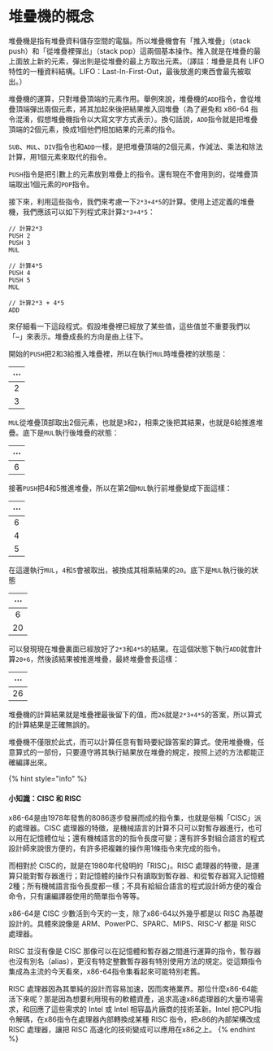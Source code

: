 # 堆疊機的概念

堆疊機是指有堆疊資料儲存空間的電腦。所以堆疊機會有「推入堆疊」（stack push）和「從堆疊裡彈出」（stack pop）這兩個基本操作。推入就是在堆疊的最上面放上新的元素，彈出則是從堆疊的最上方取出元素。（譯註：堆疊是具有 LIFO 特性的一種資料結構。LIFO：Last-In-First-Out，最後放進的東西會最先被取出。）

堆疊機的運算，只對堆疊頂端的元素作用。舉例來說，堆疊機的`ADD`指令，會從堆疊頂端彈出兩個元素，將其加起來後把結果推入回堆疊（為了避免和 x86-64 指令混淆，假想堆疊機指令以大寫文字方式表示）。換句話說，`ADD`指令就是把堆疊頂端的2個元素，換成1個他們相加結果的元素的指令。

`SUB`、`MUL`、`DIV`指令也和`ADD`一樣，是把堆疊頂端的2個元素，作減法、乘法和除法計算，用1個元素來取代的指令。

`PUSH`指令是把引數上的元素放到堆疊上的指令。還有現在不會用到的，從堆疊頂端取出1個元素的`POP`指令。

接下來，利用這些指令，我們來考慮一下`2*3+4*5`的計算。使用上述定義的堆疊機，我們應該可以如下列程式來計算`2*3+4*5`：

```text
// 計算2*3
PUSH 2
PUSH 3
MUL

// 計算4*5
PUSH 4
PUSH 5
MUL

// 計算2*3 + 4*5
ADD
```

來仔細看一下這段程式。假設堆疊裡已經放了某些值，這些值並不重要我們以「`⋯`」來表示。堆疊成長的方向是由上往下。

開始的`PUSH`把2和3給推入堆疊裡，所以在執行`MUL`時堆疊裡的狀態是：

| ⋯ |
| :---: |
| 2 |
| 3 |

`MUL`從堆疊頂部取出2個元素，也就是`3`和`2`，相乘之後把其結果，也就是6給推進堆疊。底下是`MUL`執行後堆疊的狀態：

| ⋯ |
| :---: |
| 6 |

接著`PUSH`把4和5推進堆疊，所以在第2個`MUL`執行前堆疊變成下面這樣：

| ⋯ |
| :---: |
| 6 |
| 4 |
| 5 |

在這邊執行`MUL`，`4`和`5`會被取出，被換成其相乘結果的`20`。底下是`MUL`執行後的狀態

| ⋯ |
| :---: |
| 6 |
| 20 |

可以發現現在堆疊裏面已經放好了`2*3`和`4*5`的結果。在這個狀態下執行`ADD`就會計算`20+6`，然後該結果被推進堆疊，最終堆疊會長這樣：

| ⋯ |
| :---: |
| 26 |

堆疊機的計算結果就是堆疊裡最後留下的值，而`26`就是`2*3+4*5`的答案，所以算式的計算結果是正確無誤的。

堆疊機不僅限於此式，而可以計算任意有暫時要紀錄答案的算式。使用堆疊機，任意算式的一部份，只要遵守將其執行結果放在堆疊的規定，按照上述的方法都能正確編譯出來。

{% hint style="info" %}
#### 小知識：CISC 和 RISC

x86-64是由1978年發售的8086逐步發展而成的指令集，也就是俗稱「CISC」派的處理器。CISC 處理器的特徵，是機械語言的計算不只可以對暫存器進行，也可以用在記憶體位址；還有機械語言的的指令長度可變；還有許多對組合語言的程式設計師來說很方便的，有許多把複雜的操作用1條指令來完成的指令。

而相對於 CISC的，就是在1980年代發明的「RISC」。RISC 處理器的特徵，是運算只能對暫存器進行；對記憶體的操作只有讀取到暫存器、和從暫存器寫入記憶體2種；所有機械語言指令長度都一樣；不具有給組合語言的程式設計師方便的複合命令，只有讓編譯器使用的簡單指令等等。

x86-64是 CISC 少數活到今天的一支，除了x86-64以外幾乎都是以 RISC 為基礎設計的。具體來說像是 ARM、PowerPC、SPARC、MIPS、RISC-V 都是 RISC 處理器。

RISC 並沒有像是 CISC 那像可以在記憶體和暫存器之間進行運算的指令，暫存器也沒有別名（alias），更沒有特定整數暫存器有特別使用方法的規定。從這類指令集成為主流的今天看來，x86-64指令集看起來可能特別老舊。

RISC 處理器因為其單純的設計而容易加速，因而席捲業界。那位什麼x86-64能活下來呢？那是因為想要利用現有的軟體資產，追求高速x86處理器的大量市場需求，和回應了這些需求的 Intel 或 Intel 相容晶片廠商的技術革新。Intel 把CPU指令解碼，在x86指令在處理器內部轉換成某種 RISC 指令，把x86的內部架構改成 RISC 處理器，讓把 RISC 高速化的技術變成可以應用在x86之上。
{% endhint %}

